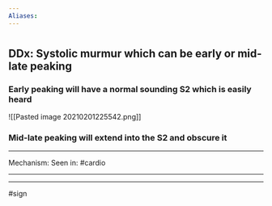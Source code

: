 ```yaml
---
Aliases:
---
```

# 
## DDx: Systolic murmur which can be early or mid-late peaking
### Early peaking will have a normal sounding S2 which is easily heard
![[Pasted image 20210201225542.png]]
### Mid-late peaking will extend into the S2 and obscure it


---
Mechanism:
Seen in: #cardio 

---


---
#sign 